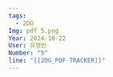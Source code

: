 ```yaml
---
tags:
  - 2DG
Img: pdf 5.png
Year: 2024-10-22
User: 유영빈
Number: "5"
line: "[[2DG_PDF TRACKER]]"
---
```


